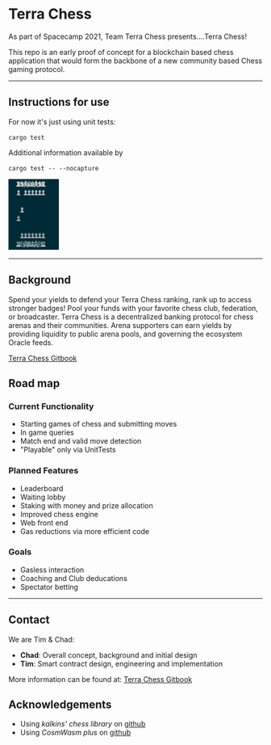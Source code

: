 # Terra Chess

As part of Spacecamp 2021, Team Terra Chess presents....Terra Chess!

This repo is an early proof of concept for a blockchain based chess application that would form the backbone of a new community based Chess gaming protocol. 

-------------------------------

## Instructions for use

For now it's just using unit tests:
```
cargo test
```

Additional information available by
```
cargo test -- --nocapture
```

![In Progress Game](chessboard.png)

----------------------------------------------

## Background

Spend your yields to defend your Terra Chess ranking, rank up to access stronger badges!
Pool your funds with your favorite chess club, federation, or broadcaster.
Terra Chess is a decentralized banking protocol for chess arenas and their communities. Arena supporters can earn yields by providing liquidity to public arena pools, and governing the ecosystem Oracle feeds. 

[Terra Chess Gitbook](https://11chadambrose.gitbook.io/terra-chess/) 

## Road map
### **Current Functionality**
* Starting games of chess and submitting moves
* In game queries
* Match end and valid move detection
* "Playable" only via UnitTests

### **Planned Features**
* Leaderboard 
* Waiting lobby
* Staking with money and prize allocation
* Improved chess engine
* Web front end
* Gas reductions via more efficient code

### **Goals**
* Gasless interaction
* Coaching and Club deducations
* Spectator betting 

----------------------------------------------

## Contact 

We are Tim & Chad:
 - **Chad**: Overall concept, background and initial design
 - **Tim**: Smart contract design, engineering and implementation

More information can be found at: [Terra Chess Gitbook](https://11chadambrose.gitbook.io/terra-chess/) 

## Acknowledgements
- Using *kalkins' chess library* on [github](https://github.com/kalkins/rust_chess) 
- Using *CosmWasm plus* on [github](https://github.com/CosmWasm/cw-plus)

